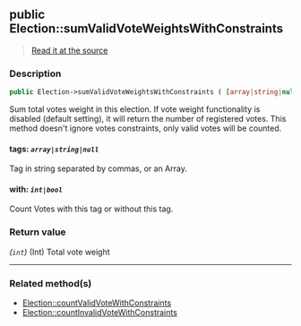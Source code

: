 ## public Election::sumValidVoteWeightsWithConstraints

> [Read it at the source](https://github.com/julien-boudry/Condorcet/blob/master/src/ElectionProcess/VotesProcess.php#L95)

### Description    

```php
public Election->sumValidVoteWeightsWithConstraints ( [array|string|null $tags = null , int|bool $with = true] ): int
```

Sum total votes weight in this election. If vote weight functionality is disabled (default setting), it will return the number of registered votes. This method doesn't ignore votes constraints, only valid votes will be counted.
    

#### **tags:** *`array|string|null`*   
Tag in string separated by commas, or an Array.    


#### **with:** *`int|bool`*   
Count Votes with this tag or without this tag.    


### Return value   

*(`int`)* (Int) Total vote weight


---------------------------------------

### Related method(s)      

* [Election::countValidVoteWithConstraints](/Docs/api-reference/Election%20Class/Election--countValidVoteWithConstraints.md)    
* [Election::countInvalidVoteWithConstraints](/Docs/api-reference/Election%20Class/Election--countInvalidVoteWithConstraints.md)    
